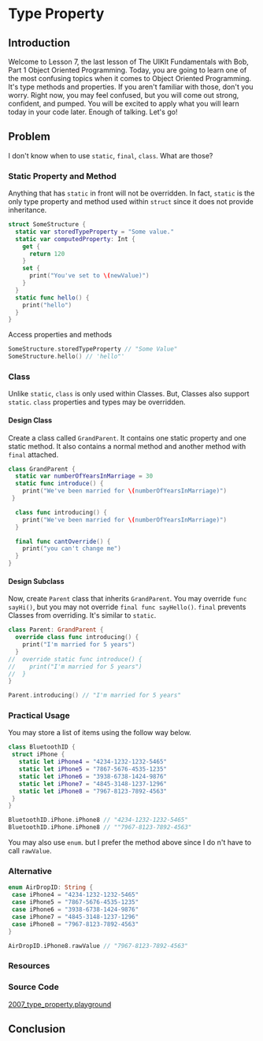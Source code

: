 # Type Property

## Introduction
Welcome to Lesson 7, the last lesson of The UIKIt Fundamentals with Bob, Part 1 Object Oriented Programming. Today, you are going to learn one of the most confusing topics when it comes to Object Oriented Programming. It's type methods and properties. If you aren't familiar with those, don't you worry. Right now, you may feel confused, but you will come out strong, confident, and pumped. You will be excited to apply what you will learn today in your code later. Enough of talking. Let's go!

## Problem
I don't know when to use `static`, `final`, `class`. What are those?

### Static Property and Method
Anything that has `static` in front will not be overridden. In fact, `static` is the only type property and method used within `struct` since it does not provide inheritance.

```swift
struct SomeStructure {
  static var storedTypeProperty = "Some value."
  static var computedProperty: Int {
    get {
      return 120
    }
    set {
      print("You've set to \(newValue)")
    }
  }
  static func hello() {
    print("hello")
  }
}
```

Access properties and methods
```swift
SomeStructure.storedTypeProperty // "Some Value"
SomeStructure.hello() // 'hello"'
```

### Class
Unlike `static`, `class` is only used within Classes. But, Classes also support `static`. `class` properties and types may be overridden.

#### Design Class
Create a class called `GrandParent`. It contains one static property and one static method. It also contains a normal method and another method with `final` attached.

```swift
class GrandParent {
  static var numberOfYearsInMarriage = 30
  static func introduce() {
    print("We've been married for \(numberOfYearsInMarriage)")
 }

  class func introducing() {
    print("We've been married for \(numberOfYearsInMarriage)")
  }

  final func cantOverride() {
    print("you can't change me")
  }
}
```

#### Design Subclass
Now, create `Parent` class that inherits `GrandParent`.  You may override `func sayHi()`, but you may not override `final func sayHello()`. `final` prevents Classes from overriding. It's similar to `static`.

```swift
class Parent: GrandParent {
  override class func introducing() {
    print("I'm married for 5 years")
  }
//  override static func introduce() {
//    print("I'm married for 5 years")
//  }
}

Parent.introducing() // "I'm married for 5 years"
```



### Practical Usage
You may store a list of items using the follow way below.

```swift
class BluetoothID {
 struct iPhone {
   static let iPhone4 = "4234-1232-1232-5465"
   static let iPhone5 = "7867-5676-4535-1235"
   static let iPhone6 = "3938-6738-1424-9876"
   static let iPhone7 = "4845-3148-1237-1296"
   static let iPhone8 = "7967-8123-7892-4563"
 }
}
```

```swift
BluetoothID.iPhone.iPhone8 // "4234-1232-1232-5465"
BluetoothID.iPhone.iPhone8 // ""7967-8123-7892-4563"
```

You may also use `enum`. but I prefer the method above since I do n't have to call `rawValue`.


### Alternative
```swift
enum AirDropID: String {
 case iPhone4 = "4234-1232-1232-5465"
 case iPhone5 = "7867-5676-4535-1235"
 case iPhone6 = "3938-6738-1424-9876"
 case iPhone7 = "4845-3148-1237-1296"
 case iPhone8 = "7967-8123-7892-4563"
}

AirDropID.iPhone8.rawValue // "7967-8123-7892-4563"
```

### Resources
### Source Code
[2007_type_property.playground](https://www.dropbox.com/sh/vkvljugb258t153/AAB2WsksH_AkczcD8kdt5x3ha?dl=0)


## Conclusion
